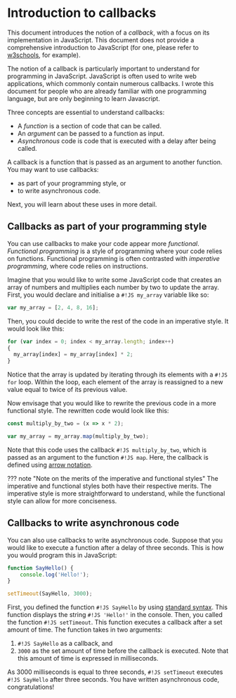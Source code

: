 # Introduction to callbacks

This document introduces the notion of a *callback*, with a focus on its implementation in JavaScript. This document does not provide a comprehensive introduction to JavaScript (for one, please refer to [w3schools][JavaScript_tutorial], for example).

The notion of a callback is particularly important to understand for programming in JavaScript. JavaScript is often used to write web applications, which commonly contain numerous callbacks. I wrote this document for people who are already familiar with one programming language, but are only beginning to learn Javascript.

Three concepts are essential to understand callbacks:

* A *function* is a section of code that can be called.
* An *argument* can be passed to a function as input.
* *Asynchronous* code is code that is executed with a delay after being called.

A callback is a function that is passed as an argument to another function. You may want to use callbacks:

* as part of your programming style, or
* to write asynchronous code.

Next, you will learn about these uses in more detail.

[JavaScript_tutorial]: https://www.w3schools.com/js/DEFAULT.asp

## Callbacks as part of your programming style

You can use callbacks to make your code appear more *functional*. *Functional programming* is a style of programming where your code relies on functions. Functional programming is often contrasted with *imperative programming*, where code relies on instructions.

Imagine that you would like to write some JavaScript code that creates an array of numbers and multiplies each number by two to update the array. First, you  would declare and initialise a `#!JS my_array` variable like so:
``` JavaScript
var my_array = [2, 4, 8, 16];
```
Then, you could decide to write the rest of the code in an imperative style. It would look like this:
``` JavaScript
for (var index = 0; index < my_array.length; index++)
{
  my_array[index] = my_array[index] * 2;
}
```
Notice that the array is updated by iterating through its elements with a `#!JS for` loop. Within the loop, each element of the array is reassigned to a new value equal to twice of its previous value.

Now envisage that you would like to rewrite the previous code in a more functional style. The rewritten code would look like this:
``` JavaScript
const multiply_by_two = (x => x * 2);

var my_array = my_array.map(multiply_by_two);
```
Note that this code uses the callback `#!JS multiply_by_two`, which is passed as an argument to the function `#!JS map`. Here, the callback is defined using [arrow notation][arrow_notation].

??? note "Note on the merits of the imperative and functional styles"
    The imperative and functional styles both have their respective merits. The imperative style is more straightforward to understand, while the functional style can allow for more conciseness.

[arrow_notation]: https://www.w3schools.com/js/js_arrow_function.asp

## Callbacks to write asynchronous code

You can also use callbacks to write asynchronous code. Suppose that you would like to execute a function after a delay of three seconds. This is how you would program this in JavaScript:
```JavaScript
function SayHello() {
    console.log('Hello!');
}

setTimeout(SayHello, 3000);
```
First, you defined the function `#!JS SayHello` by using [standard syntax][function_definition]. This function displays the string `#!JS 'Hello!'` in the console. Then, you called the function `#!JS setTimeout`. This function executes a callback after a set amount of time. The function takes in two arguments:

1. `#!JS SayHello` as a callback, and
2. `3000` as the set amount of time before the callback is executed. Note that this amount of time is expressed in milliseconds.

As 3000 milliseconds is equal to three seconds, `#!JS setTimeout` executes `#!JS SayHello` after three seconds. You have written asynchronous code, congratulations!

[function_definition]: https://www.w3schools.com/js/js_functions.asp


